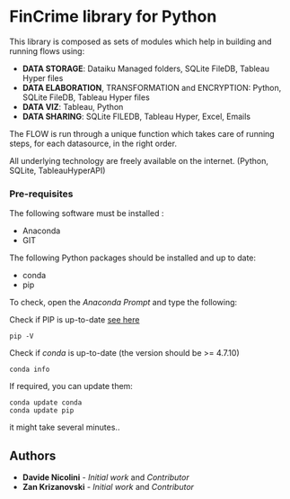 # FinCrime library for Python

This library is composed as sets of modules which help in building and running flows using:

* **DATA STORAGE**: Dataiku Managed folders, SQLite FileDB, Tableau Hyper files
* **DATA ELABORATION**, TRANSFORMATION and ENCRYPTION: Python, SQLite FileDB, Tableau Hyper files
* **DATA VIZ**: Tableau, Python
* **DATA SHARING**: SQLite FILEDB, Tableau Hyper, Excel, Emails

The FLOW is run through a unique function which takes care of running steps, for each datasource, in the right order.

All underlying technology are freely available on the internet. (Python, SQLite, TableauHyperAPI)


### Pre-requisites 


The following software must be installed :
* Anaconda 
* GIT 

The following Python packages should be installed and up to date:
* conda
* pip

To check, open the *Anaconda Prompt* and type the following:

Check if PIP is up-to-date [see here](https://pip.pypa.io/en/stable/)
```
pip -V
```
Check if *conda* is up-to-date (the version should be >= 4.7.10)
```
conda info
```
If required, you can update them:
```
conda update conda
conda update pip
```
it might take several minutes..


## Authors 

* **Davide Nicolini** - *Initial work* and *Contributor*
* **Zan Krizanovski** - *Initial work* and *Contributor*